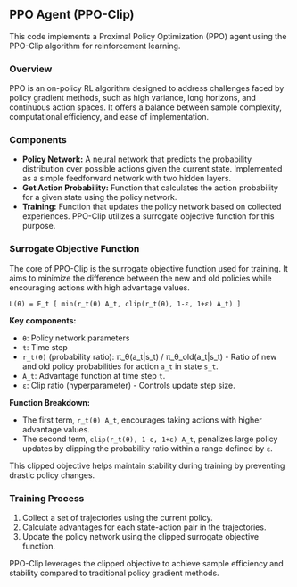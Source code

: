 ## PPO Agent (PPO-Clip)

This code implements a Proximal Policy Optimization (PPO) agent using the PPO-Clip algorithm for reinforcement learning.

### Overview

PPO is an on-policy RL algorithm designed to address challenges faced by policy gradient methods, such as high variance, long horizons, and continuous action spaces. It offers a balance between sample complexity, computational efficiency, and ease of implementation.

### Components

* **Policy Network:** A neural network that predicts the probability distribution over possible actions given the current state. Implemented as a simple feedforward network with two hidden layers.
* **Get Action Probability:** Function that calculates the action probability for a given state using the policy network.
* **Training:** Function that updates the policy network based on collected experiences. PPO-Clip utilizes a surrogate objective function for this purpose.

### Surrogate Objective Function

The core of PPO-Clip is the surrogate objective function used for training. It aims to minimize the difference between the new and old policies while encouraging actions with high advantage values.

```
L(θ) = E_t [ min(r_t(θ) A_t, clip(r_t(θ), 1-ε, 1+ε) A_t) ]
```

**Key components:**

* `θ`: Policy network parameters
* `t`: Time step
* `r_t(θ)` (probability ratio): π_θ(a_t|s_t) / π_θ_old(a_t|s_t) - Ratio of new and old policy probabilities for action `a_t` in state `s_t`.
* `A_t`: Advantage function at time step `t`.
* `ε`: Clip ratio (hyperparameter) - Controls update step size.

**Function Breakdown:**

* The first term, `r_t(θ) A_t`, encourages taking actions with higher advantage values.
* The second term, `clip(r_t(θ), 1-ε, 1+ε) A_t`, penalizes large policy updates by clipping the probability ratio within a range defined by `ε`.

This clipped objective helps maintain stability during training by preventing drastic policy changes.

### Training Process

1. Collect a set of trajectories using the current policy.
2. Calculate advantages for each state-action pair in the trajectories.
3. Update the policy network using the clipped surrogate objective function.

PPO-Clip leverages the clipped objective to achieve sample efficiency and stability compared to traditional policy gradient methods.
